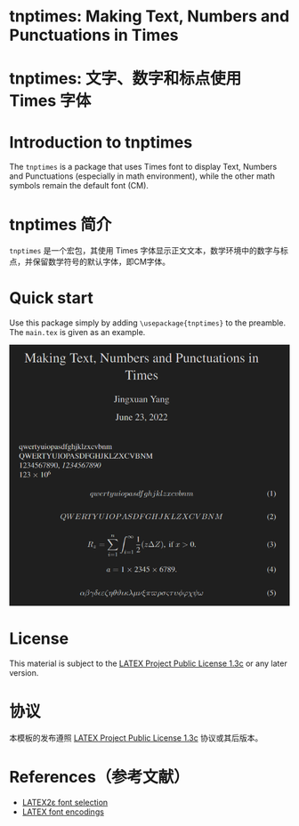 <!-- Author : Jingxuan Yang-->
<!-- Program Email: yanglatex2e@gmail.com -->

# tnptimes: Making Text, Numbers and Punctuations in Times

# tnptimes: 文字、数字和标点使用 Times 字体

# Introduction to tnptimes

The `tnptimes` is a package that uses Times font to display Text, Numbers and Punctuations (especially in math environment), while the other math symbols remain the default font (CM).

# tnptimes 简介

`tnptimes` 是一个宏包，其使用 Times 字体显示正文文本，数学环境中的数字与标点，并保留数学符号的默认字体，即CM字体。

# Quick start

Use this package simply by adding `\usepackage{tnptimes}` to the preamble. The `main.tex` is given as an example. 

![Example file.](example.png)

# License

This material is subject to the [LATEX Project Public License 1.3c](https://ctan.org/license/lppl1.3) or any later version.

# 协议

本模板的发布遵照 [LATEX Project Public License 1.3c](https://ctan.org/license/lppl1.3) 协议或其后版本。

# References（参考文献）

* [LATEX2ε font selection](http://mirrors.ctan.org/macros/latex/base/fntguide.pdf)
* [LATEX font encodings](http://mirrors.ctan.org/macros/latex/base/encguide.pdf)
